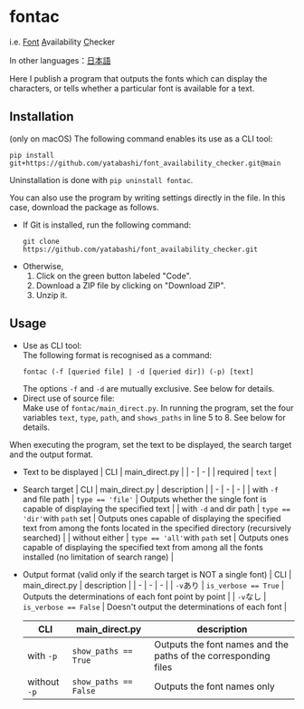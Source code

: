# fontac

i.e. <ins>Font</ins> <ins>A</ins>vailability <ins>C</ins>hecker

In other languages：[日本語](./README.md)

Here I publish a program that outputs the fonts which can display the characters, or tells whether a particular font is available for a text.

## Installation
(only on macOS) The following command enables its use as a CLI tool:
```
pip install git+https://github.com/yatabashi/font_availability_checker.git@main
```
Uninstallation is done with `pip uninstall fontac`.

You can also use the program by writing settings directly in the file. In this case, download the package as follows.
* If Git is installed, run the following command:
    ```
    git clone https://github.com/yatabashi/font_availability_checker.git
    ```
* Otherwise,
    1. Click on the green button labeled "Code".
    1. Download a ZIP file by clicking on "Download ZIP".
    1. Unzip it.

## Usage
* Use as CLI tool:  
    The following format is recognised as a command:
    ```
    fontac (-f [queried file] | -d [queried dir]) (-p) [text]
    ```
    The options `-f` and `-d` are mutually exclusive. See below for details.
* Direct use of source file:  
    Make use of `fontac/main_direct.py`. In running the program, set the four variables `text`, `type`, `path`, and `shows_paths` in line 5 to 8. See below for details.

When executing the program, set the text to be displayed, the search target and the output format.
* Text to be displayed
    | CLI | main_direct.py |
    | - | - |
    | required | `text` |

* Search target
    | CLI | main_direct.py | description |
    | - | - | - |
    | with `-f` and file path | `type == 'file'` | Outputs whether the single font is capable of displaying the specified text |
    | with `-d` and dir path | `type == 'dir'`with `path` set | Outputs ones capable of displaying the specified text from among the fonts located in the specified directory (recursively searched) |
    | without either | `type == 'all'`with `path` set | Outputs ones capable of displaying the specified text from among all the fonts installed (no limitation of search range) |

* Output format (valid only if the search target is NOT a single font)
    | CLI | main_direct.py | description |
    | - | - | - |
    | `-v`あり | `is_verbose == True` | Outputs the determinations of each font point by point |
    | `-v`なし | `is_verbose == False` | Doesn't output the determinations of each font |

    | CLI | main_direct.py | description |
    | - | - | - |
    | with `-p` | `show_paths == True` | Outputs the font names and the paths of the corresponding files |
    | without `-p` | `show_paths == False` | Outputs the font names only |
